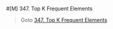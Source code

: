 #[M] 347. Top K Frequent Elements
> Goto <a href="https://leetcode.com/problems/top-k-frequent-elements/description/">347. Top K Frequent Elements</a>